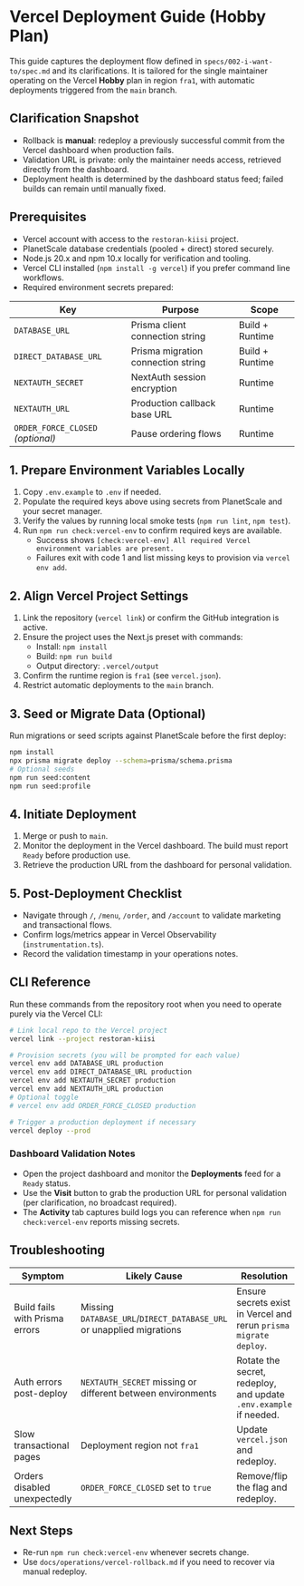 # Vercel Deployment Guide (Hobby Plan)

This guide captures the deployment flow defined in `specs/002-i-want-to/spec.md` and its clarifications. It is tailored for the single maintainer operating on the Vercel **Hobby** plan in region `fra1`, with automatic deployments triggered from the `main` branch.

## Clarification Snapshot
- Rollback is **manual**: redeploy a previously successful commit from the Vercel dashboard when production fails.
- Validation URL is private: only the maintainer needs access, retrieved directly from the dashboard.
- Deployment health is determined by the dashboard status feed; failed builds can remain until manually fixed.

## Prerequisites
- Vercel account with access to the `restoran-kiisi` project.
- PlanetScale database credentials (pooled + direct) stored securely.
- Node.js 20.x and npm 10.x locally for verification and tooling.
- Vercel CLI installed (`npm install -g vercel`) if you prefer command line workflows.
- Required environment secrets prepared:

| Key | Purpose | Scope |
| --- | --- | --- |
| `DATABASE_URL` | Prisma client connection string | Build + Runtime |
| `DIRECT_DATABASE_URL` | Prisma migration connection string | Build + Runtime |
| `NEXTAUTH_SECRET` | NextAuth session encryption | Runtime |
| `NEXTAUTH_URL` | Production callback base URL | Runtime |
| `ORDER_FORCE_CLOSED` *(optional)* | Pause ordering flows | Runtime |

## 1. Prepare Environment Variables Locally
1. Copy `.env.example` to `.env` if needed.
2. Populate the required keys above using secrets from PlanetScale and your secret manager.
3. Verify the values by running local smoke tests (`npm run lint`, `npm test`).
4. Run `npm run check:vercel-env` to confirm required keys are available.
   - Success shows `[check:vercel-env] All required Vercel environment variables are present.`
   - Failures exit with code 1 and list missing keys to provision via `vercel env add`.

## 2. Align Vercel Project Settings
1. Link the repository (`vercel link`) or confirm the GitHub integration is active.
2. Ensure the project uses the Next.js preset with commands:
   - Install: `npm install`
   - Build: `npm run build`
   - Output directory: `.vercel/output`
3. Confirm the runtime region is `fra1` (see `vercel.json`).
4. Restrict automatic deployments to the `main` branch.

## 3. Seed or Migrate Data (Optional)
Run migrations or seed scripts against PlanetScale before the first deploy:

```bash
npm install
npx prisma migrate deploy --schema=prisma/schema.prisma
# Optional seeds
npm run seed:content
npm run seed:profile
```

## 4. Initiate Deployment
1. Merge or push to `main`.
2. Monitor the deployment in the Vercel dashboard. The build must report `Ready` before production use.
3. Retrieve the production URL from the dashboard for personal validation.

## 5. Post-Deployment Checklist
- Navigate through `/`, `/menu`, `/order`, and `/account` to validate marketing and transactional flows.
- Confirm logs/metrics appear in Vercel Observability (`instrumentation.ts`).
- Record the validation timestamp in your operations notes.

## CLI Reference
Run these commands from the repository root when you need to operate purely via the Vercel CLI:

```sh
# Link local repo to the Vercel project
vercel link --project restoran-kiisi

# Provision secrets (you will be prompted for each value)
vercel env add DATABASE_URL production
vercel env add DIRECT_DATABASE_URL production
vercel env add NEXTAUTH_SECRET production
vercel env add NEXTAUTH_URL production
# Optional toggle
# vercel env add ORDER_FORCE_CLOSED production

# Trigger a production deployment if necessary
vercel deploy --prod
```

### Dashboard Validation Notes
- Open the project dashboard and monitor the **Deployments** feed for a `Ready` status.
- Use the **Visit** button to grab the production URL for personal validation (per clarification, no broadcast required).
- The **Activity** tab captures build logs you can reference when `npm run check:vercel-env` reports missing secrets.

## Troubleshooting
| Symptom | Likely Cause | Resolution |
| --- | --- | --- |
| Build fails with Prisma errors | Missing `DATABASE_URL`/`DIRECT_DATABASE_URL` or unapplied migrations | Ensure secrets exist in Vercel and rerun `prisma migrate deploy`. |
| Auth errors post-deploy | `NEXTAUTH_SECRET` missing or different between environments | Rotate the secret, redeploy, and update `.env.example` if needed. |
| Slow transactional pages | Deployment region not `fra1` | Update `vercel.json` and redeploy. |
| Orders disabled unexpectedly | `ORDER_FORCE_CLOSED` set to `true` | Remove/flip the flag and redeploy. |

## Next Steps
- Re-run `npm run check:vercel-env` whenever secrets change.
- Use `docs/operations/vercel-rollback.md` if you need to recover via manual redeploy.